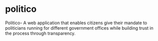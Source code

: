 # politico
Politico- A web application that enables citizens give their mandate to politicians running for different government offices while building trust in the process through transparency.

